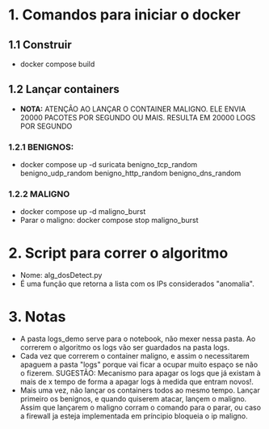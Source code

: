 # 1. Comandos para iniciar o docker

## 1.1 Construir
- docker compose build

## 1.2 Lançar containers
- **NOTA:** ATENÇÂO AO LANÇAR O CONTAINER MALIGNO. ELE ENVIA 20000 PACOTES POR SEGUNDO OU MAIS. RESULTA EM 20000 LOGS POR SEGUNDO

### 1.2.1 BENIGNOS:
- docker compose up -d suricata benigno_tcp_random benigno_udp_random benigno_http_random benigno_dns_random

### 1.2.2 MALIGNO
- docker compose up -d maligno_burst
- Parar o maligno: docker compose stop maligno_burst

# 2. Script para correr o algoritmo

- Nome: alg_dosDetect.py
- É uma função que retorna a lista com os IPs considerados "anomalia".

# 3. Notas

- A pasta logs_demo serve para o notebook, não mexer nessa pasta. Ao correrem o algoritmo os logs vão ser guardados na pasta logs.
- Cada vez que correrem o container maligno, e assim o necessitarem apaguem a pasta "logs" porque vai ficar a ocupar muito espaço se não o fizerem. SUGESTÃO: Mecanismo para apagar os logs que já existam à mais de x tempo de forma a apagar logs à medida que entram novos!.
- Mais uma vez, não lançar os containers todos ao mesmo tempo. Lançar primeiro os benignos, e quando quiserem atacar, lançem o maligno. Assim que lançarem o maligno corram o comando para o parar, ou caso a firewall ja esteja implementada em príncipio bloqueia o ip maligno.

